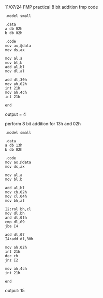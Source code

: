 11/07/24 FMP practical
8 bit addition fmp code
```
.model small

.data
a db 02h
b db 02h

.code 
mov ax,@data
mov ds,ax

mov al,a
mov bl,b
add al,bl
mov dl,al

add dl,30h
mov ah,02h
int 21h
mov ah,4ch
int 21h

end
```

output = 4

perform 8 bit addition for 13h and 02h 
```
.model small

.data
a db 13h
b db 02h

.code
mov ax,@data
mov ds,ax

mov al,a
mov bl,b

add al,bl
mov ch,02h
mov cl,04h
mov bh,al

I2:rol bh,cl
mov dl,bh
and dl,0fh
cmp dl,09
jbe I4

add dl,07
I4:add dl,30h

mov ah,02h
int 21h
dec ch
jnz I2

mov ah,4ch
int 21h

end
```
output:
15